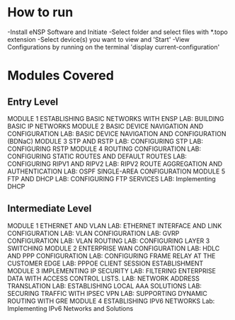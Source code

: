 # How to run
-Install eNSP Software and Initiate
-Select folder and select files with *.topo extension
-Select device(s) you want to view and 'Start'
-View Configurations by running on the terminal 'display current-configuration'

# Modules Covered
## Entry Level
MODULE 1 ESTABLISHING BASIC NETWORKS WITH ENSP
LAB: BUILDING BASIC IP NETWORKS
MODULE 2 BASIC DEVICE NAVIGATION AND CONFIGURATION
LAB: BASIC DEVICE NAVIGATION AND CONFIGURATION (BDNaC)
MODULE 3 STP AND RSTP
LAB: CONFIGURING STP
LAB: CONFIGURING RSTP
MODULE 4 ROUTING CONFIGURATION
LAB: CONFIGURING STATIC ROUTES AND DEFAULT ROUTES
LAB: CONFIGURING RIPV1 AND RIPV2
LAB: RIPV2 ROUTE AGGREGATION AND AUTHENTICATION
LAB: OSPF SINGLE-AREA CONFIGURATION
MODULE 5 FTP AND DHCP
LAB: CONFIGURING FTP SERVICES
LAB: Implementing DHCP

## Intermediate Level
MODULE 1 ETHERNET AND VLAN
LAB: ETHERNET INTERFACE AND LINK CONFIGURATION
LAB: VLAN CONFIGURATION
LAB: GVRP CONFIGURATION
LAB: VLAN ROUTING
LAB: CONFIGURING LAYER 3 SWITCHING
MODULE 2 ENTERPRISE WAN CONFIGURATION
LAB: HDLC AND PPP CONFIGURATION
LAB: CONFIGURING FRAME RELAY AT THE CUSTOMER EDGE
LAB: PPPOE CLIENT SESSION ESTABLISHMENT
MODULE 3 IMPLEMENTING IP SECURITY
LAB: FILTERING ENTERPRISE DATA WITH ACCESS CONTROL LISTS.
LAB: NETWORK ADDRESS TRANSLATION
LAB: ESTABLISHING LOCAL AAA SOLUTIONS
LAB: SECURING TRAFFIC WITH IPSEC VPN
LAB: SUPPORTING DYNAMIC ROUTING WITH GRE
MODULE 4 ESTABLISHING IPV6 NETWORKS
Lab: Implementing IPv6 Networks and Solutions